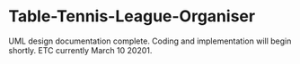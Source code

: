 # Table-Tennis-League-Organiser
UML design documentation complete. Coding and implementation will begin shortly. ETC currently March 10 20201.
